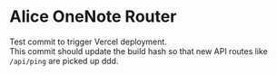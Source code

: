 # Alice OneNote Router

Test commit to trigger Vercel deployment.  
This commit should update the build hash so that new API routes like `/api/ping` are picked up ddd. 

